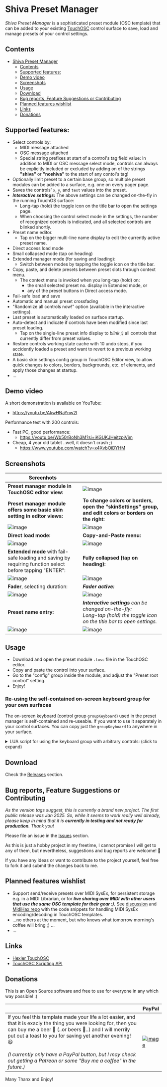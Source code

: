 # Shiva Preset Manager

*Shiva Preset Manager* is a sophisticated preset module (OSC template) that can be added to your existing [TouchOSC](https://hexler.net/touchosc) control surface to save, load and manage presets of your control settings.

## Contents

- [Shiva Preset Manager](#shiva-preset-manager)
  - [Contents](#contents)
  - [Supported features:](#supported-features)
  - [Demo video](#demo-video)
  - [Screenshots](#screenshots)
  - [Usage](#usage)
  - [Download](#download)
  - [Bug reports, Feature Suggestions or Contributing](#bug-reports-feature-suggestions-or-contributing)
  - [Planned features wishlist](#planned-features-wishlist)
  - [Links](#links)
  - [Donations](#donations)

## Supported features:
- Select controls by:
  - MIDI message attached
  - OSC message attached
  - Special string prefixes at start of a control's tag field value: In addition to MIDI or OSC message select mode, controls can always be explicitly included or excluded by adding on of the strings **"shiva"** or **"noshiva"** to the start of any contol's tag! 
- Optionally limit preset to a certain base group, so multiple preset modules can be added to a surface, e.g. one on every pager page.
- Saves the controls' `x`, `y`, and `text` values into the preset.
- ***Interactive settings:*** The above settings can be changed on-the-fly in the running TouchOS surface:
  - Long-tap (hold) the toggle icon on the title bar to open the settings page.
  - When choosing the control select mode in the settings, the number of recognized controls is indicated, and all selected controls are blinked shortly.
- Preset name editor.
  - Tap on the bigger multi-line name display to edit the currently active preset name.
- Direct access load mode
- Small collapsed mode (tap on heading)
- Extended manager mode (for saving and loading):
  - Switch between modes by tapping the toggle icon on the title bar.
- Copy, paste, and delete presets between preset slots through context menu.
  - The context menu is invoked when you long-tap (hold) on:
    - the small selected preset no. display in Extended mode, or
    - any of the preset buttons in Direct access mode.
- Fail-safe load and save
- Automatic and manual preset crossfading
- "Randomize all controls now!" option (available in the interactive settings).
- Last preset is automatically loaded on surface startup.
- Auto-detect and indicate if controls have been modified since last preset loading.
  - Tap on the single-line preset info display to *blink ;)* all controls that currently differ from preset values.
- Restore controls working state cache with 10 undo steps, if you accidently loaded a preset and want to revert to a previous working state.
- A basic skin settings config group in TouchOSC Editor view, to allow quick changes to colors, borders, backgrounds, etc. of elements, and apply those changes at startup.
- ...

## Demo video

A short demonstration is available on YouTube:
- https://youtu.be/AkwHNaYnw2I

Performance test with 200 controls:

- Fast PC, good performance:
  - https://youtu.be/Wb50rBoNh3M?si=iKGUKJHeitzpiVim
- Cheap, 4 year old tablet ..well, it doesn't crash ;)
  - https://www.youtube.com/watch?v=x4XvbOiDYHM 

## Screenshots

| Screenhots | |
| ---- | ---- |
|  **Preset manager module in TouchOSC editor view:**  |  ![image](https://github.com/user-attachments/assets/21c12826-dc05-4bae-8c20-15ed1b7c1f85) |
| **Preset manager module offers some basic skin setting in editor views:** | **To change colors or borders, open the "skinSettings" group, and edit colors or borders on the right:** |
| ![image](https://github.com/user-attachments/assets/04318aba-616f-4c5e-ab1f-0722f9881093) | ![image](https://github.com/user-attachments/assets/3e0fa2a8-1790-4d0b-bacf-2f9f0e4c5acb) |
| **Direct load mode:** | **Copy-and-Paste menu:** |
| ![image](https://github.com/user-attachments/assets/af1d209c-7508-4250-8613-1a5b4013256c) | ![image](https://github.com/user-attachments/assets/3fa811c4-0b31-466d-8155-ce11c1c55d1d) | 
| **Extended mode** with fail-safe loading and saving by requiring function select before tapping "ENTER": | **Fully collapsed (tap on heading):** |
| ![image](https://github.com/user-attachments/assets/7c8705c4-0ba4-4780-ae1b-fb842e09ebda) | ![image](https://github.com/user-attachments/assets/189b66e7-5263-4a75-85d0-80265de532a6) |
| **Fader**, selecting duration: | ***Fader active:*** |
| ![image](https://github.com/user-attachments/assets/bd8ec5a8-4eae-459a-9379-374efd06351a) | ![image](https://github.com/user-attachments/assets/138fb0e7-7627-4802-836d-361058cf6ed8) |
| **Preset name entry:** | ***Interactive settings** can be changed on-the-fly:*<br>*Long-tap (hold) the toggle icon on the title bar to open settings.* |
| ![image](https://github.com/user-attachments/assets/7b043cc0-8965-4955-be69-9a7d5e981232) | ![image](https://github.com/user-attachments/assets/1249b96d-54c5-4aaa-b363-8da0b63c1e81) |

## Usage

- Download and open the preset module `.tosc` file in the TouchOSC editor.
- Copy and paste the control into your surface.
- Go to the "config" group inside the module, and adjust the "Preset root control" setting.
- Enjoy!

### Re-using the self-contained on-screen keyboard group for your own surfaces

The on-screen keyboard (control group `groupKeyboard`) used in the preset manager is self-contained and re-useable. 
If you want to use it separately in your control surfaces. You can copy just the `groupKeyboard` to anywhere in your surface.

<details>

<summary>LUA script for using the keyboard group with arbitrary controls:  (click to expand)</summary>

- From your label or text control, use a lua script to send a `notify()` message to the keyboard group:

  ```
  -- reference to the keyboard control
  local kbd = self.parent.children.groupKeyboard

  function onValueChanged(k)
    -- send on toucch relase
    if k == 'touch' and not self.values.touch then
      -- it sends its own ID and its text value
      kbd:notify(self.ID, self.values.text)
    end
  end

  function onReceiveNotify(cmd, text)
  -- receive the updated text back from keyboard control
    self.values.text = text
  end
  ```
</details>

## Download

Check the [Releases](https://github.com/bobbadshy/touchosc_shiva_preset_manager/releases) section.

## Bug reports, Feature Suggestions or Contributing

*As the version  tags suggest, this is currently a brand new project. The first public release was Jan 2025. So, while it seems to work really well already, please keep in mind that it is **currently in testing and not ready for production**. Thank you!*

Please file an issue in the [Issues](https://github.com/bobbadshy/touchosc_shiva_preset_manager/issues) section.

As this is just a hobby project in my freetime, I cannot promise I will get to any of them, but nevertheless, suggestions and bug reports are welcome! 🙂

If you have any ideas or want to contribute to the project yourself, feel free to fork it and submit the changes back to me.

## Planned features wishlist

- Support send/receive presets over MIDI SysEx, for persistent storage e.g. in a MIDI Librarian, or for ***live sharing over MIDI with other users that use the same OSC template for their gear :).*** See [discussion](https://github.com/bobbadshy/touchosc_shiva_preset_manager/discussions/8) and [MidiHax repo](https://github.com/MidiHax/touchosc-confirm-button) with the code snippets for handling MIDI SysEx encoding/decoding in TouchOSC templates.
- ...no others at the moment, but who knows what tomorrow morning's coffee will bring ;) ...
- ...

## Links

- [Hexler TouchOSC](https://hexler.net/touchosc)
- [TouchOSC Scripting API](https://hexler.net/touchosc/manual/script)

## Donations

This is an Open Source software and free to use for everyone in any which way possible! :)

|    |  PayPal  |
| -- | -------- |
|  If you feel this template made your life a lot easier, and that it is exacly the thing you were looking for, then you can buy me a beer 🍺 (..or beers 🍻..) and I will merrily put out a toast to you for saving yet another evening! 😃<br><br>*(I currently only have a PayPal button, but I may check out getting a Patreon or some "Buy me a coffee" in the future.)* |  [![image](https://www.paypalobjects.com/en_US/i/btn/btn_donate_SM.gif)](https://www.paypal.com/donate?hosted_button_id=CGDJVVGG5V8LU&)  |


Many Thanx and Enjoy!


